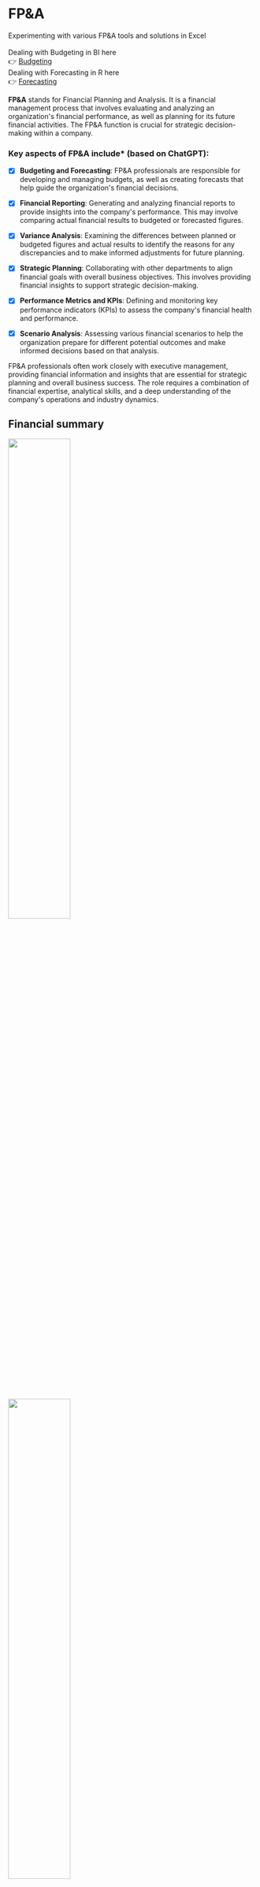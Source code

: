 # FP&A
 
Experimenting with various FP&A tools and solutions in Excel <br><br>
Dealing with Budgeting in BI here<br>
:point_right: [Budgeting](https://github.com/md3629/FPA/tree/main/Budget)<br>
 Dealing with Forecasting in R here<br>
:point_right: [Forecasting](https://github.com/md3629/Data-Science/tree/main/Forecasting)
<br>

**FP&A** stands for Financial Planning and Analysis. It is a financial management process that involves evaluating and analyzing an organization's financial performance, as well as planning for its future financial activities. The FP&A function is crucial for strategic decision-making within a company.

### Key aspects of FP&A include* (based on ChatGPT):

- [x] **Budgeting and Forecasting**: FP&A professionals are responsible for developing and managing budgets, as well as creating forecasts that help guide the organization's financial decisions.

- [x] **Financial Reporting**: Generating and analyzing financial reports to provide insights into the company's performance. This may involve comparing actual financial results to budgeted or forecasted figures.

- [x] **Variance Analysis**: Examining the differences between planned or budgeted figures and actual results to identify the reasons for any discrepancies and to make informed adjustments for future planning.

- [x] **Strategic Planning**: Collaborating with other departments to align financial goals with overall business objectives. This involves providing financial insights to support strategic decision-making.

- [x] **Performance Metrics and KPIs**: Defining and monitoring key performance indicators (KPIs) to assess the company's financial health and performance.

- [x] **Scenario Analysis**: Assessing various financial scenarios to help the organization prepare for different potential outcomes and make informed decisions based on that analysis.

FP&A professionals often work closely with executive management, providing financial information and insights that are essential for strategic planning and overall business success. The role requires a combination of financial expertise, analytical skills, and a deep understanding of the company's operations and industry dynamics.


<h2>Financial summary</h2>
<img src="/pics/Summary-0.jpg" width="50%" />
<img src="/pics/Summary-1.jpg" width="50%" />
<img src="/pics/Summary-2.jpg" width="50%" />
<h2>Financial details</h2>
<img src="/pics/01-0.jpg" width="50%" />
<img src="/pics/violin.jpg" width="50%" />
<img src="/pics/InvAnalysis.jpg" width="50%" />
<img src="/pics/01-1.jpg" width="50%" />
<img src="/pics/01-2.jpg" width="50%" />
<img src="/pics/01-3.jpg" width="50%" />
<img src="/pics/01-4.jpg" width="50%" />
<img src="/pics/InvDays.JPG" width="50%" />
<img src="/pics/MC.jpg" width="50%" />
<img src="/pics/avocado_fcst.jpeg" width="50%" />

<h2>Business Model</h2>
<img src="/pics/02-1.jpg" width="50%" />
<img src="/pics/02-2.jpg" width="50%" />
<img src="/pics/02-3.jpg" width="50%" />
<img src="/pics/02-4.jpg" width="50%" />

<h2>Projections</h2>
Projections that estimate performance over a 3‐ to 18‐month period, including budgets, operating plans, and forecasts.
<img src="/pics/FCST.jpg" width="50%" />

<img src="/pics/FCST1.jpg" width="50%" />
<h2>Long‐term projections</h2>
Long‐term projections (LTPs) are required to evaluate new products, acquisitions, capital investments, and strategic plans.
<img src="/pics/03. Forecast Summary.jpg" width="50%" />


